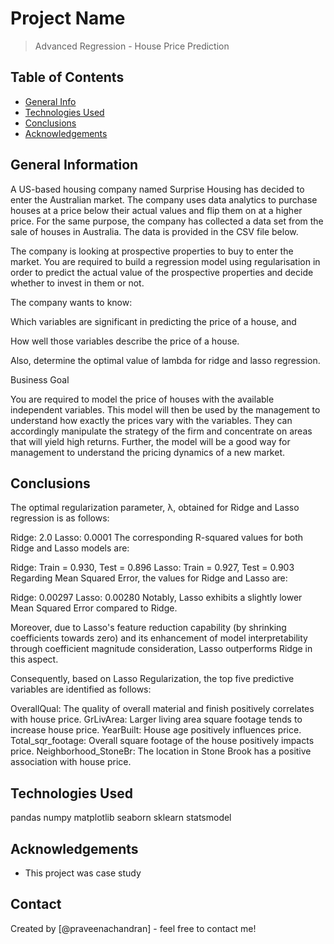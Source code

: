 # Project Name
> Advanced Regression - House Price Prediction


## Table of Contents
* [General Info](#general-information)
* [Technologies Used](#technologies-used)
* [Conclusions](#conclusions)
* [Acknowledgements](#acknowledgements)

<!-- You can include any other section that is pertinent to your problem -->

## General Information
A US-based housing company named Surprise Housing has decided to enter the Australian market. The company uses data analytics to purchase houses at a price below their actual values and flip them on at a higher price. For the same purpose, the company has collected a data set from the sale of houses in Australia. The data is provided in the CSV file below.

 

The company is looking at prospective properties to buy to enter the market. You are required to build a regression model using regularisation in order to predict the actual value of the prospective properties and decide whether to invest in them or not.

 

The company wants to know:

Which variables are significant in predicting the price of a house, and

How well those variables describe the price of a house.

 

Also, determine the optimal value of lambda for ridge and lasso regression.

 

Business Goal 

 

You are required to model the price of houses with the available independent variables. This model will then be used by the management to understand how exactly the prices vary with the variables. They can accordingly manipulate the strategy of the firm and concentrate on areas that will yield high returns. Further, the model will be a good way for management to understand the pricing dynamics of a new market.

 

## Conclusions
The optimal regularization parameter, λ, obtained for Ridge and Lasso regression is as follows:

Ridge: 2.0
Lasso: 0.0001
The corresponding R-squared values for both Ridge and Lasso models are:

Ridge: Train = 0.930, Test = 0.896
Lasso: Train = 0.927, Test = 0.903
Regarding Mean Squared Error, the values for Ridge and Lasso are:

Ridge: 0.00297
Lasso: 0.00280
Notably, Lasso exhibits a slightly lower Mean Squared Error compared to Ridge.

Moreover, due to Lasso's feature reduction capability (by shrinking coefficients towards zero) and its enhancement of model interpretability through coefficient magnitude consideration, Lasso outperforms Ridge in this aspect.

Consequently, based on Lasso Regularization, the top five predictive variables are identified as follows:

OverallQual: The quality of overall material and finish positively correlates with house price.
GrLivArea: Larger living area square footage tends to increase house price.
YearBuilt: House age positively influences price.
Total_sqr_footage: Overall square footage of the house positively impacts price.
Neighborhood_StoneBr: The location in Stone Brook has a positive association with house price.


## Technologies Used
pandas 
numpy 
matplotlib 
seaborn 
sklearn 
statsmodel 


## Acknowledgements

- This project was case study



## Contact
Created by [@praveenachandran] - feel free to contact me!
